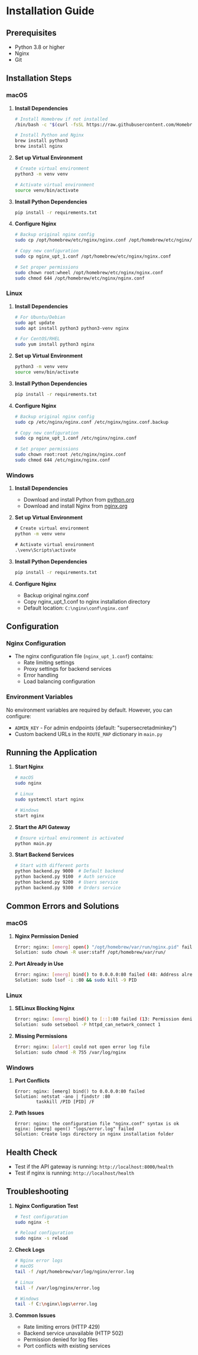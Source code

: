 # Installation Guide

## Prerequisites
- Python 3.8 or higher
- Nginx
- Git

## Installation Steps

### macOS

1. **Install Dependencies**
   ```bash
   # Install Homebrew if not installed
   /bin/bash -c "$(curl -fsSL https://raw.githubusercontent.com/Homebrew/install/HEAD/install.sh)"

   # Install Python and Nginx
   brew install python3
   brew install nginx
   ```

2. **Set up Virtual Environment**
   ```bash
   # Create virtual environment
   python3 -m venv venv

   # Activate virtual environment
   source venv/bin/activate
   ```

3. **Install Python Dependencies**
   ```bash
   pip install -r requirements.txt
   ```

4. **Configure Nginx**
   ```bash
   # Backup original nginx config
   sudo cp /opt/homebrew/etc/nginx/nginx.conf /opt/homebrew/etc/nginx/nginx.conf.backup

   # Copy new configuration
   sudo cp nginx_upt_1.conf /opt/homebrew/etc/nginx/nginx.conf

   # Set proper permissions
   sudo chown root:wheel /opt/homebrew/etc/nginx/nginx.conf
   sudo chmod 644 /opt/homebrew/etc/nginx/nginx.conf
   ```

### Linux

1. **Install Dependencies**
   ```bash
   # For Ubuntu/Debian
   sudo apt update
   sudo apt install python3 python3-venv nginx

   # For CentOS/RHEL
   sudo yum install python3 nginx
   ```

2. **Set up Virtual Environment**
   ```bash
   python3 -m venv venv
   source venv/bin/activate
   ```

3. **Install Python Dependencies**
   ```bash
   pip install -r requirements.txt
   ```

4. **Configure Nginx**
   ```bash
   # Backup original nginx config
   sudo cp /etc/nginx/nginx.conf /etc/nginx/nginx.conf.backup

   # Copy new configuration
   sudo cp nginx_upt_1.conf /etc/nginx/nginx.conf

   # Set proper permissions
   sudo chown root:root /etc/nginx/nginx.conf
   sudo chmod 644 /etc/nginx/nginx.conf
   ```

### Windows

1. **Install Dependencies**
   - Download and install Python from [python.org](https://www.python.org/downloads/)
   - Download and install Nginx from [nginx.org](http://nginx.org/en/download.html)

2. **Set up Virtual Environment**
   ```cmd
   # Create virtual environment
   python -m venv venv

   # Activate virtual environment
   .\venv\Scripts\activate
   ```

3. **Install Python Dependencies**
   ```cmd
   pip install -r requirements.txt
   ```

4. **Configure Nginx**
   - Backup original nginx.conf
   - Copy nginx_upt_1.conf to nginx installation directory
   - Default location: `C:\nginx\conf\nginx.conf`

## Configuration

### Nginx Configuration
- The nginx configuration file (`nginx_upt_1.conf`) contains:
  - Rate limiting settings
  - Proxy settings for backend services
  - Error handling
  - Load balancing configuration

### Environment Variables
No environment variables are required by default. However, you can configure:
- `ADMIN_KEY` - For admin endpoints (default: "supersecretadminkey")
- Custom backend URLs in the `ROUTE_MAP` dictionary in `main.py`

## Running the Application

1. **Start Nginx**
   ```bash
   # macOS
   sudo nginx

   # Linux
   sudo systemctl start nginx

   # Windows
   start nginx
   ```

2. **Start the API Gateway**
   ```bash
   # Ensure virtual environment is activated
   python main.py
   ```

3. **Start Backend Services**
   ```bash
   # Start with different ports
   python backend.py 9000  # Default backend
   python backend.py 9100  # Auth service
   python backend.py 9200  # Users service
   python backend.py 9300  # Orders service
   ```

## Common Errors and Solutions

### macOS
1. **Nginx Permission Denied**
   ```bash
   Error: nginx: [emerg] open() "/opt/homebrew/var/run/nginx.pid" failed
   Solution: sudo chown -R user:staff /opt/homebrew/var/run/
   ```

2. **Port Already in Use**
   ```bash
   Error: nginx: [emerg] bind() to 0.0.0.0:80 failed (48: Address already in use)
   Solution: sudo lsof -i :80 && sudo kill -9 PID
   ```

### Linux
1. **SELinux Blocking Nginx**
   ```bash
   Error: nginx: [emerg] bind() to [::]:80 failed (13: Permission denied)
   Solution: sudo setsebool -P httpd_can_network_connect 1
   ```

2. **Missing Permissions**
   ```bash
   Error: nginx: [alert] could not open error log file
   Solution: sudo chmod -R 755 /var/log/nginx
   ```

### Windows
1. **Port Conflicts**
   ```
   Error: nginx: [emerg] bind() to 0.0.0.0:80 failed
   Solution: netstat -ano | findstr :80
           taskkill /PID [PID] /F
   ```

2. **Path Issues**
   ```
   Error: nginx: the configuration file "nginx.conf" syntax is ok
   nginx: [emerg] open() "logs/error.log" failed
   Solution: Create logs directory in nginx installation folder
   ```

## Health Check
- Test if the API gateway is running: `http://localhost:8000/health`
- Test if nginx is running: `http://localhost/health`

## Troubleshooting

1. **Nginx Configuration Test**
   ```bash
   # Test configuration
   sudo nginx -t

   # Reload configuration
   sudo nginx -s reload
   ```

2. **Check Logs**
   ```bash
   # Nginx error logs
   # macOS
   tail -f /opt/homebrew/var/log/nginx/error.log

   # Linux
   tail -f /var/log/nginx/error.log

   # Windows
   tail -f C:\nginx\logs\error.log
   ```

3. **Common Issues**
   - Rate limiting errors (HTTP 429)
   - Backend service unavailable (HTTP 502)
   - Permission denied for log files
   - Port conflicts with existing services